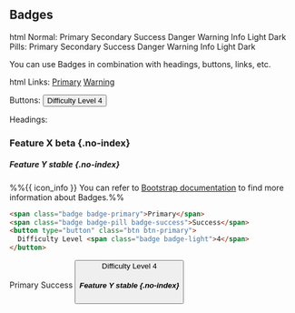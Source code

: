 ## Badges

<include src="codeAndOutput.md" boilerplate >
<variable name="highlightStyle">html</variable>
<variable name="code">
Normal:
<span class="badge badge-primary">Primary</span>
<span class="badge badge-secondary">Secondary</span>
<span class="badge badge-success">Success</span>
<span class="badge badge-danger">Danger</span>
<span class="badge badge-warning">Warning</span>
<span class="badge badge-info">Info</span>
<span class="badge badge-light">Light</span>
<span class="badge badge-dark">Dark</span>
<br>Pills:
<span class="badge badge-pill badge-primary">Primary</span>
<span class="badge badge-pill badge-secondary">Secondary</span>
<span class="badge badge-pill badge-success">Success</span>
<span class="badge badge-pill badge-danger">Danger</span>
<span class="badge badge-pill badge-warning">Warning</span>
<span class="badge badge-pill badge-info">Info</span>
<span class="badge badge-pill badge-light">Light</span>
<span class="badge badge-pill badge-dark">Dark</span>
</variable>
</include>

You can use Badges in combination with headings, buttons, links, etc.

<include src="codeAndOutput.md" boilerplate >
<variable name="highlightStyle">html</variable>
<variable name="code">
Links:
<a href="#" class="badge badge-primary">Primary</a>
<a href="#" class="badge badge-pill badge-warning">Warning</a>

Buttons:
<button type="button" class="btn btn-primary">
  Difficulty Level <span class="badge badge-light">4</span>
</button>

Headings:

### Feature X <span class="badge badge-danger">beta</span> {.no-index}
##### Feature Y <span class="badge badge-pill badge-success">stable</span> {.no-index}
</variable>
</include>


<div class="indented">

%%{{ icon_info }} You can refer to [Bootstrap documentation](https://getbootstrap.com/docs/4.2/components/badge/) to find more information about Badges.%%
</div>


<div id="short" class="d-none">

```markdown
<span class="badge badge-primary">Primary</span>
<span class="badge badge-pill badge-success">Success</span>
<button type="button" class="btn btn-primary">
  Difficulty Level <span class="badge badge-light">4</span>
</button>
```
</div>

<div id="examples" class="d-none">

<span class="badge badge-primary">Primary</span>
<span class="badge badge-pill badge-success">Success</span>
<button type="button" class="btn btn-primary">
  Difficulty Level <span class="badge badge-light">4</span>
##### Feature Y <span class="badge badge-pill badge-warning">stable</span> {.no-index}
</button>
</div>
